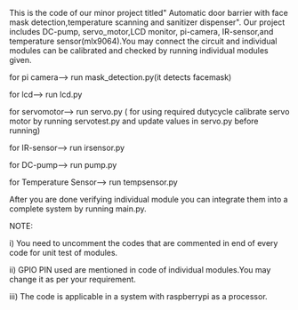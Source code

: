 This  is the code of our minor project titled" Automatic door barrier with face mask detection,temperature scanning and sanitizer dispenser".
Our project includes DC-pump, servo_motor,LCD monitor, pi-camera, IR-sensor,and temperature sensor(mlx9064).You may connect the circuit and individual modules can be calibrated and checked by running individual modules given.

for pi camera--> run mask_detection.py(it detects facemask)

for lcd--> run lcd.py

for servomotor--> run servo.py ( for using required dutycycle calibrate servo motor by running servotest.py and update values in servo.py before running)

for IR-sensor--> run irsensor.py

for DC-pump--> run pump.py

for Temperature Sensor--> run tempsensor.py

After you are done verifying individual module you can integrate them into a complete system by running main.py.

NOTE: 

   i) You need to uncomment the codes that are commented in end of every code for unit test of modules.
  
  ii) GPIO PIN used are mentioned in code of individual modules.You may change it as per your requirement.
  
  iii) The code is applicable in a system with raspberrypi as a processor.
